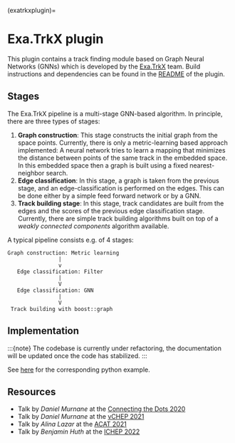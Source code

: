 <!--
SPDX-PackageName: "ACTS"
SPDX-FileCopyrightText: 2016 CERN
SPDX-License-Identifier: MPL-2.0
-->

(exatrkxplugin)=
# Exa.TrkX plugin

This plugin contains a track finding module based on Graph Neural Networks (GNNs) which is developed by the [Exa.TrkX](https://exatrkx.github.io/) team. Build instructions and dependencies can be found in the [README](https://github.com/acts-project/acts/blob/main/Plugins/ExaTrkX/README.md) of the plugin.

## Stages

The Exa.TrkX pipeline is a multi-stage GNN-based algorithm. In principle, there are three types of stages:

1) **Graph construction**: This stage constructs the initial graph from the space points. Currently, there is only a metric-learning based approach implemented: A neural network tries to learn a mapping that minimizes the distance between points of the same track in the embedded space. In this embedded space then a graph is built using a fixed nearest-neighbor search.
2) **Edge classification**: In this stage, a graph is taken from the previous stage, and an edge-classification is performed on the edges. This can be done either by a simple feed forward network or by a GNN.
3) **Track building stage**: In this stage, track candidates are built from the edges and the scores of the previous edge classification stage. Currently, there are simple track building algorithms built on top of a *weakly connected components* algorithm available.

A typical pipeline consists e.g. of 4 stages:

```
Graph construction: Metric learning
                |
                v
   Edge classification: Filter
                |
                V
   Edge classification: GNN
                |
                V
 Track building with boost::graph
```

## Implementation

:::{note}
The codebase is currently under refactoring, the documentation will be updated once the code has stabilized.
:::

See [here](https://github.com/acts-project/acts/blob/main/Examples/Scripts/Python/exatrkx.py) for the corresponding python example.

## Resources

* Talk by *Daniel Murnane* at the [Connecting the Dots 2020](https://indico.cern.ch/event/831165/contributions/3717124/attachments/2024241/3385587/GNNs_for_Track_Finding.pdf)
* Talk by *Daniel Murnane* at the [vCHEP 2021](https://indico.cern.ch/event/948465/contributions/4323753/attachments/2246789/3810686/Physics%20and%20Computing%20Performance%20of%20the%20ExaTrkX%20TrackML%20Pipeline.pdf)
* Talk by *Alina Lazar* at the [ACAT 2021](https://indico.cern.ch/event/855454/contributions/4605079/attachments/2357191/4022841/ExaTrkX%20Inference%20-%20ACAT21%20v7.pdf)
* Talk by *Benjamin Huth* at the [ICHEP 2022](https://agenda.infn.it/event/28874/contributions/169199/attachments/94163/128944/slides_benjamin_huth_exatkrkx_acts.pdf)
